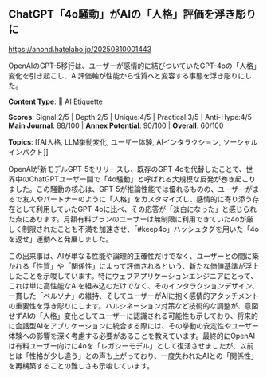 ## ChatGPT「4o騒動」がAIの「人格」評価を浮き彫りに

https://anond.hatelabo.jp/20250810001443

OpenAIのGPT-5移行は、ユーザーが感情的に結びついていたGPT-4oの「人格」変化を引き起こし、AI評価軸が性能から性質へと変容する事態を浮き彫りにした。

**Content Type**: 🤝 AI Etiquette

**Scores**: Signal:2/5 | Depth:2/5 | Unique:4/5 | Practical:3/5 | Anti-Hype:4/5
**Main Journal**: 88/100 | **Annex Potential**: 90/100 | **Overall**: 60/100

**Topics**: [[AI人格, LLM挙動変化, ユーザー体験, AIインタラクション, ソーシャルインパクト]]

OpenAIが新モデルGPT-5をリリースし、既存のGPT-4oを代替したことで、世界中のChatGPTユーザー間で「4o騒動」と呼ばれる大規模な反発が巻き起こりました。この騒動の核心は、GPT-5が推論性能では優れるものの、ユーザーがまるで友人やパートナーのように「人格」をカスタマイズし、感情的に寄り添う存在として利用していたGPT-4oに比べ、その応答が「淡白になった」と感じられた点にあります。月額有料プランのユーザーは無制限に利用できていた4oが厳しく制限されたことも不満を加速させ、「#keep4o」ハッシュタグを用いた「4oを返せ」運動へと発展しました。

この出来事は、AIが単なる性能や論理的正確性だけでなく、ユーザーとの間に築かれる「性質」や「関係性」によって評価されるという、新たな価値基準が浮上したことを示唆しています。特にウェブアプリケーションエンジニアにとって、これは単に高性能なAIを組み込むだけでなく、そのインタラクションデザイン、一貫した「ペルソナ」の維持、そしてユーザーがAIに抱く感情的アタッチメントの重要性を浮き彫りにします。ハルシネーション対策など技術的な調整が、意図せずAIの「人格」変化としてユーザーに認識される可能性も示しており、将来的に会話型AIをアプリケーションに統合する際には、その挙動の安定性やユーザー体験への影響を深く考慮する必要があることを教えています。最終的にOpenAIは有料ユーザー向けに4oを「レガシーモデル」として復活させましたが、以前とは「性格が少し違う」との声も上がっており、一度失われたAIとの「関係性」を再構築することの難しさも示唆しています。